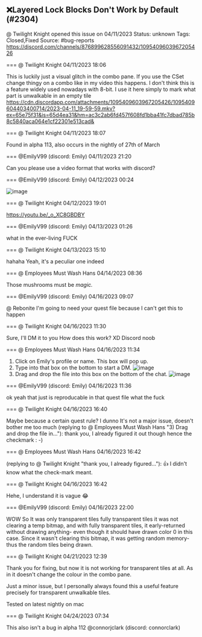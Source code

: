 ## ❌Layered Lock Blocks Don't Work by Default (#2304)
@ Twilight Knight opened this issue on 04/11/2023
Status: unknown
Tags: Closed,Fixed
Source: #bug-reports https://discord.com/channels/876899628556091432/1095409603967205426


=== @ Twilight Knight 04/11/2023 18:06

This is luckily just a visual glitch in the combo pane. If you use the CSet change thingy on a combo like in my video this happens.
I don't think this is a feature widely used nowadays with 8-bit. I use it here simply to mark what part is unwalkable in an empty tile
https://cdn.discordapp.com/attachments/1095409603967205426/1095409604403400714/2023-04-11_19-59-59.mkv?ex=65e75f31&is=65d4ea31&hm=ac3c2ab6fd457f608fd1bba41fc7dbad785b8c5840aca064e1cf22301e513cad&

=== @ Twilight Knight 04/11/2023 18:07

Found in alpha 113, also occurs in the nightly of 27th of March

=== @EmilyV99 (discord: Emily) 04/11/2023 21:20

Can you please use a video format that works with discord?

=== @EmilyV99 (discord: Emily) 04/12/2023 00:24


![image](https://cdn.discordapp.com/attachments/1095409603967205426/1095504627404902441/image.png?ex=65e7b7b0&is=65d542b0&hm=88df28f72248318fb0e891308f51677767041d2eb0e30572c20df795c7393e64&)

=== @ Twilight Knight 04/12/2023 19:01

https://youtu.be/_o_XC8GBDBY

=== @EmilyV99 (discord: Emily) 04/13/2023 01:26

what in the ever-living FUCK

=== @ Twilight Knight 04/13/2023 15:10

hahaha
Yeah, it's a peculiar one indeed

=== @ Employees Must Wash Hans 04/14/2023 08:36

Those mushrooms must be _magic._

=== @EmilyV99 (discord: Emily) 04/16/2023 09:07

@ Rebonite I'm going to need your quest file because I can't get this to happen

=== @ Twilight Knight 04/16/2023 11:30

Sure, I'll DM it to you
How does this work? XD
Discord noob

=== @ Employees Must Wash Hans 04/16/2023 11:34

1)  Click on Emily's profile or name.  This box will pop up.
2)  Type into that box on the bottom to start a DM.
![image](https://cdn.discordapp.com/attachments/1095409603967205426/1097122983945961522/image.png?ex=65e46066&is=65d1eb66&hm=54a3c139dcf8c625b0e9d1ff9c2d8c4620c6ab7114a4e13e881e0e2e759d3988&)
3)  Drag and drop the file into this box on the bottom of the chat.
![image](https://cdn.discordapp.com/attachments/1095409603967205426/1097123115902980236/image.png?ex=65e46086&is=65d1eb86&hm=6963818d048b641ec0b1fa1cc2c2ea45cc0cdc65ec1d5a415f3dba7a2e7fe7b6&)

=== @EmilyV99 (discord: Emily) 04/16/2023 11:36

ok yeah that just is reproducable in that quest file what the fuck

=== @ Twilight Knight 04/16/2023 16:40

Maybe because a certain quest rule? I dunno
It's not a major issue, doesn't bother me too much
(replying to @ Employees Must Wash Hans "3)  Drag and drop the file in…"): thank you, I already figured it out though hence the checkmark : -)

=== @ Employees Must Wash Hans 04/16/2023 16:42

(replying to @ Twilight Knight "thank you, I already figured…"): 👍
I didn't know what the check-mark meant.

=== @ Twilight Knight 04/16/2023 16:42

Hehe, I understand it is vague 😂

=== @EmilyV99 (discord: Emily) 04/16/2023 22:00

WOW
So
It was only transparent tiles
fully transparent tiles
it was not clearing a temp bitmap, and with fully transparent tiles, it early-returned without drawing anything- even though it should have drawn color 0 in this case.
Since it wasn't clearing this bitmap, it was getting random memory- thus the random tiles being drawn.

=== @ Twilight Knight 04/21/2023 12:39

Thank you for fixing, but now it is not working for transparent tiles at all. As in it doesn't change the colour in the combo pane.

Just a minor issue, but I personally always found this a useful feature precisely for transparent unwalkable tiles.

Tested on latest nightly on mac

=== @ Twilight Knight 04/24/2023 07:34

This also isn't a bug in alpha 112 @connorjclark (discord: connorclark)
